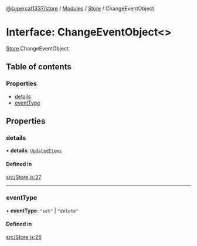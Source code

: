 [@supercat1337/store](../README.md) / [Modules](../modules.md) / [Store](../modules/Store.md) / ChangeEventObject

# Interface: ChangeEventObject\<\>

[Store](../modules/Store.md).ChangeEventObject

## Table of contents

### Properties

- [details](Store.ChangeEventObject.md#details)
- [eventType](Store.ChangeEventObject.md#eventtype)

## Properties

### details

• **details**: [`UpdatedItems`](../modules/Store.md#updateditems)

#### Defined in

[src/Store.js:27](https://github.com/supercat911/store/blob/2bc1135d31cfb9ad41014a33c4d89d2ac76aee48/src/Store.js#L27)

___

### eventType

• **eventType**: ``"set"`` \| ``"delete"``

#### Defined in

[src/Store.js:26](https://github.com/supercat911/store/blob/2bc1135d31cfb9ad41014a33c4d89d2ac76aee48/src/Store.js#L26)
